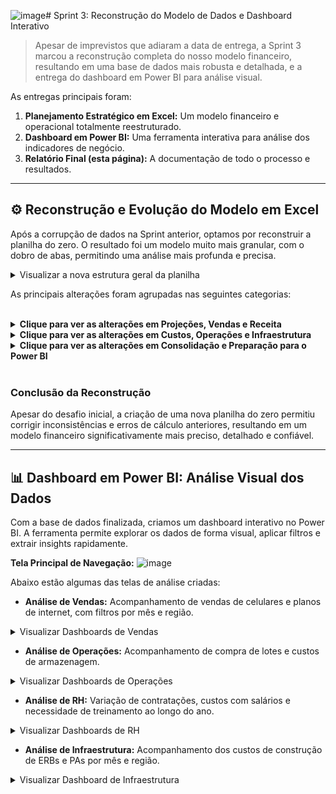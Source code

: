 ![image](https://github.com/user-attachments/assets/5575b03d-39f9-4ae4-b5e3-5a1e6d9a9026)# Sprint 3: Reconstrução do Modelo de Dados e Dashboard Interativo

> Apesar de imprevistos que adiaram a data de entrega, a Sprint 3 marcou a reconstrução completa do nosso modelo financeiro, resultando em uma base de dados mais robusta e detalhada, e a entrega do dashboard em Power BI para análise visual.

As entregas principais foram:
1.  **Planejamento Estratégico em Excel:** Um modelo financeiro e operacional totalmente reestruturado.
2.  **Dashboard em Power BI:** Uma ferramenta interativa para análise dos indicadores de negócio.
3.  **Relatório Final (esta página):** A documentação de todo o processo e resultados.

---

## ⚙️ Reconstrução e Evolução do Modelo em Excel

Após a corrupção de dados na Sprint anterior, optamos por reconstruir a planilha do zero. O resultado foi um modelo muito mais granular, com o dobro de abas, permitindo uma análise mais profunda e precisa.

<details>
<summary>Visualizar a nova estrutura geral da planilha</summary>

![Nova estrutura com mais abas](https://github.com/user-attachments/assets/bd99b875-77a8-4a4b-854d-eb0853ec975f)

</details>

As principais alterações foram agrupadas nas seguintes categorias:

<br>

<details>
<summary><b>Clique para ver as alterações em Projeções, Vendas e Receita</b></summary>

- **1. Otimização da Pesquisa de Mercado:** Os dados dos modelos de celulares foram reformatados para simplificar o uso em fórmulas complexas.
  ![image](https://github.com/user-attachments/assets/a3610e65-631f-4ddd-a533-2ee2251a6df4)

- **2. Reestruturação da Previsão de Vendas:** A aba foi remodelada com orientação vertical (meses nas linhas), alinhada à demografia e sazonalidade. Novos critérios, como lotes mínimos para arredondamento, foram adicionados para evitar compras excessivas.
  ![image](https://github.com/user-attachments/assets/f0b7775f-350c-4338-9df3-a72a6a5cf6f0)

- **3. Validação dos Lotes de Celulares:** Para maior clareza, a gestão de lotes foi movida para uma aba dedicada. Incluímos uma fórmula de validação que compara o total de lotes com a previsão de vendas, garantindo que os números estejam sempre corretos.
  ![image](https://github.com/user-attachments/assets/666afae6-5a80-426b-93f1-734cdc8a6e33)

- **4. Correção na Compra e Venda de Celulares:** Identificamos e corrigimos um erro no cálculo do preço de compra e venda. A nova estrutura, baseada na tabela de referência, garante valores precisos e uma organização mais clara.
  ![image](https://github.com/user-attachments/assets/46819d6b-0af1-45e1-98c6-88292115839d)
  ![image](https://github.com/user-attachments/assets/1978ece9-7e6c-4370-a154-2aa2334a5307)


- **5. Criação da Aba de Pacotes de Serviço:** Adicionamos a receita proveniente de pacotes de serviços, um item que havia sido omitido por desatenção na sprint anterior, completando nossa visão de faturamento.
  ![image](https://github.com/user-attachments/assets/0c6d4834-4b2c-44c2-a15f-6d0bed4a847e)

</details>

<details>
<summary><b>Clique para ver as alterações em Custos, Operações e Infraestrutura</b></summary>

- **1. Gestão de Estoque (Armazém):** A aba foi reorganizada com uma visão mensal para cálculos mais precisos, considerando a demanda variável. Implementamos a regra de negócio de que o galpão (400 lotes) é alugado em frações de 25 lotes, otimizando o custo de armazenagem.
  ![image](https://github.com/user-attachments/assets/97f9b14f-15e1-4033-b32d-afc9ed321f94)

- **2. Otimização da Equipe e Infraestrutura:** A gestão de equipes foi separada em uma aba própria, com novos parâmetros de contratação. Implementamos uma lógica de contratação flexível (efetivos vs. temporários) para otimizar custos com pessoal, evitando demissões desnecessárias.
  ![image](https://github.com/user-attachments/assets/0a746650-c799-4d43-873d-1e70b13fe077)
  ![image](https://github.com/user-attachments/assets/360e04da-b829-43a8-aaf4-c222fe51a9d9)

- **3. Custo de Infraestrutura Detalhado:** A qualidade da infraestrutura (ERBs e PAs) agora é um parâmetro selecionável, e os custos são calculados em abas separadas por região para melhor visualização.  
![image](https://github.com/user-attachments/assets/7b529622-7148-48e1-a44a-2e4d50146c0d)

- **4. Abas Dedicadas para Custos:** Criamos abas específicas para "Custo de Equipe" (incluindo contratações/demissões) e "Custo de Infraestrutura", facilitando a análise detalhada.
  ![image](https://github.com/user-attachments/assets/d3292af0-aa41-45b3-978b-5da7af928214)
  ![image](https://github.com/user-attachments/assets/625e1287-b3f8-4502-ab01-2a83e426eb26)

</details>

<details>
<summary><b>Clique para ver as alterações em Consolidação e Preparação para o Power BI</b></summary>

- **1. Consolidação de Custos Mensais:** Com a nova formatação, a junção de todos os custos em uma única aba de visão mensal se tornou muito mais prática e confiável.
  ![image](https://github.com/user-attachments/assets/ab30aa0c-e970-4f41-9ec9-b4172b81c9a2)

- **2. Análise de Retorno Mensal:** De forma similar, a aba de retorno mensal consolida todo o faturamento e subtrai os custos, oferecendo uma visão clara do resultado financeiro da empresa a cada mês.
  ![image](https://github.com/user-attachments/assets/c37341fd-3e54-40b6-b8e7-9f95b66cee0a)

- **3. Criação da "DataBase" para Power BI:** Todos os dados relevantes foram unificados em uma única tabela (aba "DataBase"), formatada como um fluxo de dados para ser facilmente importada e trabalhada no Power BI na criação dos indicadores.
  ![image](https://github.com/user-attachments/assets/3a666a30-d8ac-49b4-9168-740e3e60c9de)

</details>

<br>

### Conclusão da Reconstrução
Apesar do desafio inicial, a criação de uma nova planilha do zero permitiu corrigir inconsistências e erros de cálculo anteriores, resultando em um modelo financeiro significativamente mais preciso, detalhado e confiável.

---

## 📊 Dashboard em Power BI: Análise Visual dos Dados

Com a base de dados finalizada, criamos um dashboard interativo no Power BI. A ferramenta permite explorar os dados de forma visual, aplicar filtros e extrair insights rapidamente.

**Tela Principal de Navegação:**
![image](https://github.com/user-attachments/assets/afcaf95a-dd68-40ad-945f-bc3b8276c3d4)

Abaixo estão algumas das telas de análise criadas:

- **Análise de Vendas:** Acompanhamento de vendas de celulares e planos de internet, com filtros por mês e região.
<details>
<summary>Visualizar Dashboards de Vendas</summary>

![image](https://github.com/user-attachments/assets/59da23b0-6335-4324-b660-f4d850209e69)
![image](https://github.com/user-attachments/assets/b32680d3-7685-488b-b4ac-6bec651fedc3)

</details>

- **Análise de Operações:** Acompanhamento de compra de lotes e custos de armazenagem.
<details>
<summary>Visualizar Dashboards de Operações</summary>

![image](https://github.com/user-attachments/assets/8956fe14-cb6f-427e-85de-0580eaa7db11)
![image](https://github.com/user-attachments/assets/b4e8d83d-9573-467f-a73e-50f07e0def15)
</details>

- **Análise de RH:** Variação de contratações, custos com salários e necessidade de treinamento ao longo do ano.
<details>
<summary>Visualizar Dashboards de RH</summary>

![image](https://github.com/user-attachments/assets/110f0a59-3260-4063-8390-709fe18b485f)
![image](https://github.com/user-attachments/assets/83601e18-80e3-4fd1-b241-562d905811d2)
![image](https://github.com/user-attachments/assets/9833662c-8ead-41fb-8658-c3ffd250abbe)



</details>

- **Análise de Infraestrutura:** Acompanhamento dos custos de construção de ERBs e PAs por mês e região.
<details>
<summary>Visualizar Dashboard de Infraestrutura</summary>

![image](https://github.com/user-attachments/assets/6b32a667-0d7d-4117-b9a0-2687a401f5ea)
</details>
